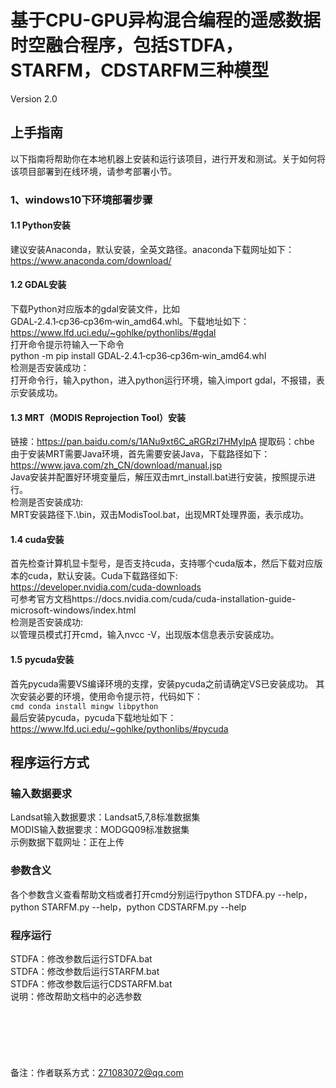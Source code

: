 # 基于CPU-GPU异构混合编程的遥感数据时空融合程序，包括STDFA，STARFM，CDSTARFM三种模型
Version 2.0

## 上手指南
以下指南将帮助你在本地机器上安装和运行该项目，进行开发和测试。关于如何将该项目部署到在线环境，请参考部署小节。<br>

### 1、windows10下环境部署步骤
#### 1.1 Python安装
建议安装Anaconda，默认安装，全英文路径。anaconda下载网址如下：<br>
https://www.anaconda.com/download/<br>

#### 1.2 GDAL安装
下载Python对应版本的gdal安装文件，比如GDAL‑2.4.1‑cp36‑cp36m‑win_amd64.whl。下载地址如下：<br>
https://www.lfd.uci.edu/~gohlke/pythonlibs/#gdal<br>
打开命令提示符输入一下命令<br>
python -m pip install GDAL‑2.4.1‑cp36‑cp36m‑win_amd64.whl<br>
检测是否安装成功：<br>
打开命令行，输入python，进入python运行环境，输入import gdal，不报错，表示安装成功。<br>

#### 1.3 MRT（MODIS Reprojection Tool）安装
链接：https://pan.baidu.com/s/1ANu9xt6C_aRGRzI7HMyIpA 提取码：chbe <br>
由于安装MRT需要Java环境，首先需要安装Java，下载路径如下：<br>
https://www.java.com/zh_CN/download/manual.jsp<br>
Java安装并配置好环境变量后，解压双击mrt_install.bat进行安装，按照提示进行。<br>
检测是否安装成功:<br>
MRT安装路径下.\bin，双击ModisTool.bat，出现MRT处理界面，表示成功。<br>

#### 1.4 cuda安装
首先检查计算机显卡型号，是否支持cuda，支持哪个cuda版本，然后下载对应版本的cuda，默认安装。Cuda下载路径如下:<br>
https://developer.nvidia.com/cuda-downloads<br>
可参考官方文档https://docs.nvidia.com/cuda/cuda-installation-guide-microsoft-windows/index.html<br>
检测是否安装成功:<br>
以管理员模式打开cmd，输入nvcc -V，出现版本信息表示安装成功。<br>

#### 1.5 pycuda安装
首先pycuda需要VS编译环境的支撑，安装pycuda之前请确定VS已安装成功。
其次安装必要的环境，使用命令提示符，代码如下：<br>
`cmd
conda install mingw libpython
`<br>
最后安装pycuda，pycuda下载地址如下：<br>
https://www.lfd.uci.edu/~gohlke/pythonlibs/#pycuda<br>


## 程序运行方式

### 输入数据要求
Landsat输入数据要求：Landsat5,7,8标准数据集<br>
MODIS输入数据要求：MODGQ09标准数据集<br>
示例数据下载网址：正在上传<br>


### 参数含义
各个参数含义查看帮助文档或者打开cmd分别运行python STDFA.py --help，python STARFM.py --help，python CDSTARFM.py --help<br>

### 程序运行
STDFA：修改参数后运行STDFA.bat<br>
STDFA：修改参数后运行STARFM.bat<br>
STDFA：修改参数后运行CDSTARFM.bat<br>
说明：修改帮助文档中的必选参数<br>
<br>
<br>
<br>
<br>
<br>
<br>
备注：作者联系方式：271083072@qq.com
